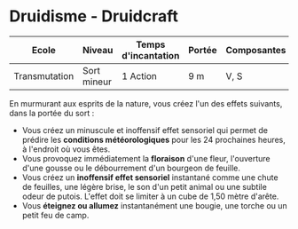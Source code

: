 # Druidisme - Druidcraft

|Ecole|Niveau|Temps d'incantation|Portée|Composantes|Durée|
|-|-|-|-|-|-|
|Transmutation|Sort mineur|1 Action|9 m|V, S|Instantanée|

En murmurant aux esprits de la nature, vous créez l'un des effets suivants, dans la portée du sort :

* Vous créez un minuscule et inoffensif effet sensoriel qui permet de prédire les **conditions météorologiques** pour les 24 prochaines heures, à l'endroit où vous êtes. 
* Vous provoquez immédiatement la **floraison** d'une fleur, l'ouverture d'une gousse ou le débourrement d'un bourgeon de feuille.
* Vous créez un **inoffensif effet sensoriel** instantané comme une chute de feuilles, une légère brise, le son d'un petit animal ou une subtile odeur de putois. L'effet doit se limiter à un cube de 1,50 mètre d'arête.
* Vous **éteignez ou allumez** instantanément une bougie, une torche ou un petit feu de camp.
